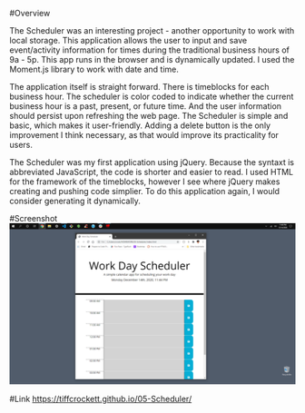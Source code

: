 #Overview

The Scheduler was an interesting project - another opportunity to work with local storage.  This application allows the user to input and save event/activity information for times during the traditional business hours of 9a - 5p. This app runs in the browser and is dynamically updated. I used the Moment.js library to work with date and time.

The application itself is straight forward.  There is timeblocks for each business hour. The scheduler is color coded to indicate whether the current business hour is a past, present, or future time.  And the user information should persist upon refreshing the web page. The Scheduler is simple and basic, which makes it user-friendly.  Adding a delete button is the only improvement I think necessary, as that would improve its practicality for users.  

The Scheduler was my first application using jQuery.  Because the syntaxt is abbreviated JavaScript, the code is shorter and easier to read. I used HTML for the framework of the timeblocks, however I see where jQuery makes creating and pushing code simplier.  To do this application again, I would consider generating it dynamically. 

#Screenshot ![image](https://github.com/tiffcrockett/05-Scheduler/blob/main/Assets/images/SchedlrScrnsht.png?)

#Link https://tiffcrockett.github.io/05-Scheduler/


